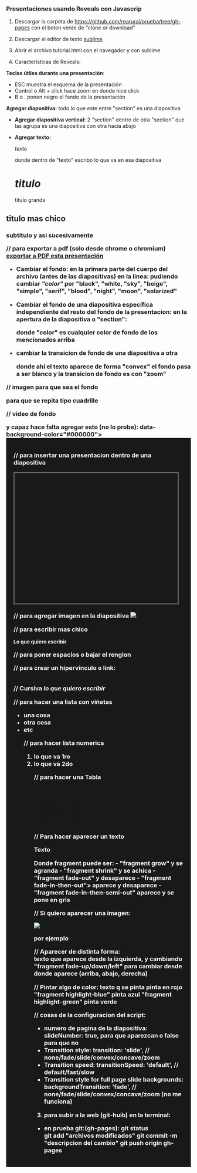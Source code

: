 ### Presentaciones usando Reveals con Javascrip

1) Descargar la carpeta de https://github.com/rearural/prueba/tree/gh-pages con el boton verde de "clone or download"

2) Descargar el editor de texto [sublime](https://www.sublimetext.com/)

3) Abrir el archivo tutorial.html con el navegador y con sublime

4) Caracteristicas de Reveals:

__Teclas útiles durante una presentación__:
-  ESC muestra el esquema de la presentación
-  Control o Alt + click hace zoom en donde hice click
- B o . ponen negro el fondo de la presentación

__Agregar diapositiva:__ todo lo que este entre "section" es una diapositiva
<section>

</section>

- __Agregar diapositiva vertical:__ 2 "section" dentro de otra "section" que las agrupa es una diapositiva con otra hacia abajo
<section>
  <section>

  </section>
  <section>

  </section>
</section>

- __Agregar texto:__
_<p>texto</p>_ donde dentro de "texto" escribo lo que va en esa diapositiva
_<h1> titulo </h1>_ titulo grande
<h2> titulo mas chico
<h3> subtitulo y asi sucesivamente

// para exportar a pdf (solo desde chrome o chromium)
<a href="https://github.com/presentacion.js#pdf-export">exportar a PDF esta presentación</a>

- __Cambiar el fondo__: en la primera parte del cuerpo del archivo (antes de las diapositivas) en la línea:
_<link rel="stylesheet" href="css/theme/color.css" id="theme">_ pudiendo cambiar _"color"_ por "black", "white, "sky", "beige", "simple", "serif", "blood", "night", "moon", "solarized"

- __Cambiar el fondo de una diapositiva específica independiente del resto del fondo de la presentacion:__ en la apertura de la diapositiva o "section":
	_<section data-background="color">_ donde "color" es cualquier color de fondo de los mencionados arriba

- __cambiar la transicion de fondo de una diapositiva a otra__
  <section data-transition="convex" data-background="white" data-background-transition="zoom">
	donde ahi el texto aparece de forma "convex" el fondo pasa a ser blanco y la transicion de fondo es con "zoom"

// imagen para que sea el fondo
<section data-background="imagen.jpg">
<section data-background="imagen.jpg" data-background-repeat="repeat" data-background-size="500px"> para que se repita tipo cuadrille

// video de fondo
<section data-background-video="video.webm">
 y capaz hace falta agregar esto (no lo probe): data-background-color="#000000">
  <div style="background-color: rgba(0, 0, 0, 0.9); color: #fff; padding: 20px;">

// para insertar una presentacion dentro de una diapositiva
<iframe data-src="https://www.presentacion1.com" width="445" height="355" frameborder="0" marginwidth="0" marginheight="0" scrolling="no" style="border:3px solid #666; margin-bottom:5px; max-width: 100%;" allowfullscreen> </iframe>


// para agregar imagen en la diapositiva
<img src="imgagen.png"/>

// para escribir mas chico
<p o h1 o h2> <small> Lo que quiero escribir </small> </p o /h1 o /h2>

// para poner espacios o bajar el renglon
<BR>

// para crear un hipervinculo o link:
 <a href="https://pagina_web">lo q aparece en la diapositiva</a>

// Cursiva
 <em>lo que quiero escribir</em>


// para hacer una lista con viñetas
 <ul>
	 <li>una cosa</li>
	 <li>otra cosa</li>
	 <li>etc</li>

// para hacer lista numerica
	 <ol>
		 <li>lo que va 1ro</li>
		 <li>lo que va 2do</li>

// para hacer una Tabla
<table>
	<thead>
		<tr>
			<th>Item</th>
			<th>Value</th>
			<th>Quantity</th>
		</tr>
	</thead>
	<tbody>
		<tr>
			<td>Apples</td>
			<td>$1</td>
			<td>7</td>
		</tr>
		<tr>
			<td>Lemonade</td>
			<td>$2</td>
			<td>18</td>
		</tr>
		<tr>
			<td>Bread</td>
			<td>$3</td>
			<td>2</td>
		</tr>
	</tbody>
</table>


 // Para hacer aparecer un texto
 <p o h1 o h2 class="fragment"> Texto</p o h1 o h2>
 Donde fragment puede ser: - "fragment grow" y se agranda
                           - "fragment shrink" y se achica
                           - "fragment fade-out" y desaparece
                           - "fragment fade-in-then-out"> aparece y desaparece
                           - "fragment fade-in-then-semi-out" aparece y se pone en gris

// Si quiero aparecer una imagen:
	<p class="fragment"> <img src="imagen.jpg"/> </p> por ejemplo

// Aparecer de distinta forma:
<span style="display: inline-block;" class="fragment fade-right"> texto que aparece desde la izquierda, </span>
 y cambiando "fragment fade-up/down/left" para cambiar desde donde aparece (arriba, abajo, derecha)

 // Pintar algo de color:
 <span class="fragment highlight-red">texto q se pinta</span> pinta en rojo
 "fragment highlight-blue" pinta azul
 "fragment highlight-green" pinta verde

// cosas de la configuracion del script:
- numero de pagina de la diapositiva: slideNumber: true, para que aparezcan o false para que no
- Transition style: transition: 'slide', // none/fade/slide/convex/concave/zoom
- Transition speed: transitionSpeed: 'default', // default/fast/slow
- Transition style for full page slide backgrounds: backgroundTransition: 'fade', // none/fade/slide/convex/concave/zoom (no me funciona)

3) para subir a la web (git-huib) en la terminal:
- en prueba git:(gh-pages):
 git status  
 git add "archivos modificados"
 git commit -m "descripcion del cambio"
 git push origin gh-pages
